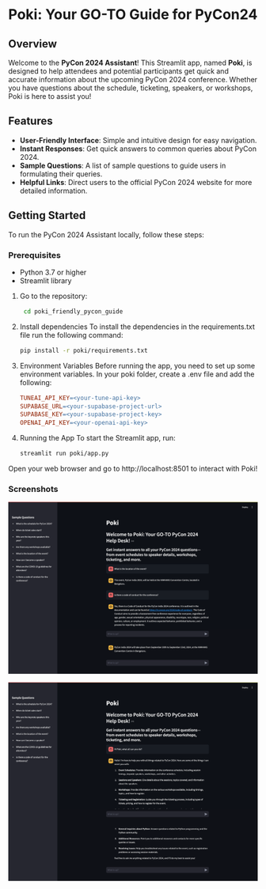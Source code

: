 # Poki: Your GO-TO Guide for PyCon24

## Overview

Welcome to the **PyCon 2024 Assistant**! This Streamlit app, named **Poki**, is designed to help attendees and potential participants get quick and accurate information about the upcoming PyCon 2024 conference. Whether you have questions about the schedule, ticketing, speakers, or workshops, Poki is here to assist you!

## Features

- **User-Friendly Interface**: Simple and intuitive design for easy navigation.
- **Instant Responses**: Get quick answers to common queries about PyCon 2024.
- **Sample Questions**: A list of sample questions to guide users in formulating their queries.
- **Helpful Links**: Direct users to the official PyCon 2024 website for more detailed information.

## Getting Started

To run the PyCon 2024 Assistant locally, follow these steps:

### Prerequisites

- Python 3.7 or higher
- Streamlit library

1. Go to the repository:
   ```bash
    cd poki_friendly_pycon_guide
   ```
2. Install dependencies
To install the dependencies in the requirements.txt file run the following command:

    ```sh
    pip install -r poki/requirements.txt
    ```

3. Environment Variables
Before running the app, you need to set up some environment variables. In your poki folder, create a .env file and add the following:

    ```makefile
    TUNEAI_API_KEY=<your-tune-api-key>
    SUPABASE_URL=<your-supabase-project-url>
    SUPABASE_KEY=<your-supabase-project-key>
    OPENAI_API_KEY=<your-openai-api-key>
    ```
4. Running the App
To start the Streamlit app, run:

    ```bash
    streamlit run poki/app.py
    ```
Open your web browser and go to http://localhost:8501 to interact with Poki!

### Screenshots
![alt text](image.png)

![alt text](image-1.png)